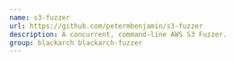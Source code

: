 ```yaml
---
name: s3-fuzzer
url: https://github.com/petermbenjamin/s3-fuzzer
description: A concurrent, command-line AWS S3 Fuzzer.
group: blackarch blackarch-fuzzer
---
```

